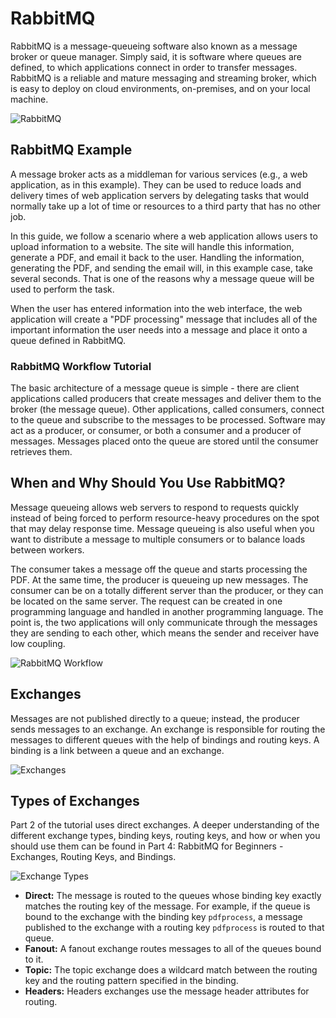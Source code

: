 # RabbitMQ

RabbitMQ is a message-queueing software also known as a message broker or queue manager. Simply said, it is software where queues are defined, to which applications connect in order to transfer messages. RabbitMQ is a reliable and mature messaging and streaming broker, which is easy to deploy on cloud environments, on-premises, and on your local machine.

![RabbitMQ](https://github.com/user-attachments/assets/b737f254-b191-4175-ab49-ad13df5aec16)

## RabbitMQ Example

A message broker acts as a middleman for various services (e.g., a web application, as in this example). They can be used to reduce loads and delivery times of web application servers by delegating tasks that would normally take up a lot of time or resources to a third party that has no other job.

In this guide, we follow a scenario where a web application allows users to upload information to a website. The site will handle this information, generate a PDF, and email it back to the user. Handling the information, generating the PDF, and sending the email will, in this example case, take several seconds. That is one of the reasons why a message queue will be used to perform the task.

When the user has entered information into the web interface, the web application will create a "PDF processing" message that includes all of the important information the user needs into a message and place it onto a queue defined in RabbitMQ.

### RabbitMQ Workflow Tutorial

The basic architecture of a message queue is simple - there are client applications called producers that create messages and deliver them to the broker (the message queue). Other applications, called consumers, connect to the queue and subscribe to the messages to be processed. Software may act as a producer, or consumer, or both a consumer and a producer of messages. Messages placed onto the queue are stored until the consumer retrieves them.

## When and Why Should You Use RabbitMQ?

Message queueing allows web servers to respond to requests quickly instead of being forced to perform resource-heavy procedures on the spot that may delay response time. Message queueing is also useful when you want to distribute a message to multiple consumers or to balance loads between workers.

The consumer takes a message off the queue and starts processing the PDF. At the same time, the producer is queueing up new messages. The consumer can be on a totally different server than the producer, or they can be located on the same server. The request can be created in one programming language and handled in another programming language. The point is, the two applications will only communicate through the messages they are sending to each other, which means the sender and receiver have low coupling.

![RabbitMQ Workflow](https://github.com/user-attachments/assets/fab99e8a-054e-4b76-bacb-ac8a7d0b05f9)

## Exchanges

Messages are not published directly to a queue; instead, the producer sends messages to an exchange. An exchange is responsible for routing the messages to different queues with the help of bindings and routing keys. A binding is a link between a queue and an exchange.

![Exchanges](https://github.com/user-attachments/assets/3854c862-861c-466b-a7dc-6fbcbb588d7f)

## Types of Exchanges

Part 2 of the tutorial uses direct exchanges. A deeper understanding of the different exchange types, binding keys, routing keys, and how or when you should use them can be found in Part 4: RabbitMQ for Beginners - Exchanges, Routing Keys, and Bindings.

![Exchange Types](https://github.com/user-attachments/assets/abf333c8-55aa-4255-9953-77044d3770f8)

- **Direct:** The message is routed to the queues whose binding key exactly matches the routing key of the message. For example, if the queue is bound to the exchange with the binding key `pdfprocess`, a message published to the exchange with a routing key `pdfprocess` is routed to that queue.
- **Fanout:** A fanout exchange routes messages to all of the queues bound to it.
- **Topic:** The topic exchange does a wildcard match between the routing key and the routing pattern specified in the binding.
- **Headers:** Headers exchanges use the message header attributes for routing.

